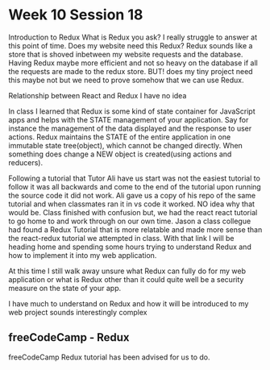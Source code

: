 # Week 10 Session 18

Introduction to Redux 
What is Redux you ask? I really struggle to answer at this point of time. Does my website need this Redux? Redux sounds like a store that is shoved inbetween my website requests and the database. Having Redux maybe more efficient and not so heavy on the database if all the requests are made to the redux store. BUT! does my tiny project need this maybe not but we need to prove somehow that we can use Redux. 

Relationship between React and Redux 
I have no idea 

In class I learned that Redux is some kind of state container for JavaScript apps and helps with the STATE management of your application. Say for instance the management of the data displayed and the response to user actions. Redux maintains the STATE of the entire application in one immutable state tree(object), which cannot be changed directly. When something does change a NEW object is created(using actions and reducers).

Following a tutorial that Tutor Ali have us start was not the easiest tutorial to follow it was all backwards and come to the end of the tutorial upon running the source code it did not work. Ali gave us a copy of his repo of the same tutorial and when classmates ran it in vs code it worked. NO idea why that would be. 
Class finished with confusion but, we had the react react tutorial to go home to and work through on our own time. Jason a class collegue had found a Redux Tutorial that is more relatable and made more sense than the react-redux tutorial we attempted in class. With that link I will be heading home and spending some hours trying to understand Redux and how to implement it into my web application.

At this time I still walk away unsure what Redux can fully do for my web application or what is Redux other than it could quite well be a security measure on the state of your app. 

I have much to understand on Redux and how it will be introduced to my web project sounds interestingly complex

## freeCodeCamp - Redux
freeCodeCamp Redux tutorial has been advised for us to do.